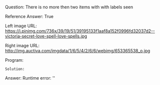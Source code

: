 Question: There is no more then two items with with labels seen

Reference Answer: True

Left image URL: https://i.pinimg.com/736x/39/19/51/39195133f1aaf8a152f0996fd32037d2--victoria-secret-love-spell-love-spells.jpg

Right image URL: http://img.auctiva.com/imgdata/1/6/5/4/2/6/6/webimg/653365538_o.jpg

Program:

```
Solution:
```
Answer: Runtime error: ''


